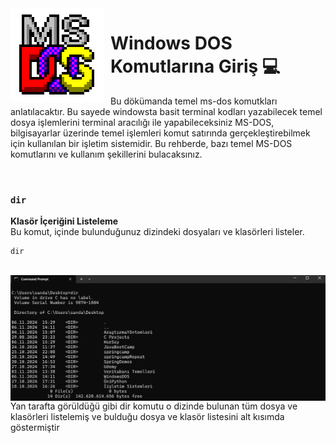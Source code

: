 
<img width="150" height="150" align="left" style="float: left; margin: 0 10px 0 0;" alt="MS-DOS logo" src="Images\msdos-logo.png">   


# Windows DOS Komutlarına Giriş 💻
<p>
  Bu dökümanda temel ms-dos komutkları anlatılacaktır. Bu sayede windowsta basit terminal kodları yazabilecek temel dosya işlemlerini terminal aracılığı ile yapabileceksiniz
  MS-DOS, bilgisayarlar üzerinde temel işlemleri komut satırında gerçekleştirebilmek için kullanılan bir işletim sistemidir. Bu rehberde, bazı temel MS-DOS komutlarını ve kullanım şekillerini bulacaksınız.
</p>
</br>

### `dir`
**Klasör İçeriğini Listeleme**  
Bu komut, içinde bulunduğunuz dizindeki dosyaları ve klasörleri listeler.

```dos
dir
``` 
</br>
<img width="800" align="left" style="float: left; margin: 0 15px 0 0;" alt="MS-DOS logo" src="Images\dir.png">   
Yan tarafta görüldüğü gibi dir komutu o dizinde bulunan tüm dosya ve klasörleri listelemiş ve bulduğu dosya ve klasör listesini alt kısımda göstermiştir